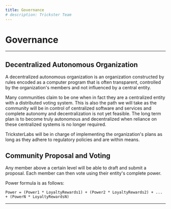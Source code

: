 ```yaml
---
title: Governance
# description: Trickster Team
---
```


# Governance

---

## Decentralized Autonomous Organization

A decentralized autonomous organization is an organization constructed by rules encoded as a computer program that is often transparent, controlled by the organization's members and not influenced by a central entity.

Many communities claim to be one when in fact they are a centralized entity with a distributed voting system. This is also the path we will take as the community will be in control of centralized software and services and complete autonomy and decentralization is not yet feasible. The long term plan is to become truly autonomous and decentralized when reliance on these centralized systems is no longer required.

TricksterLabs will be in charge of implementing the organization's plans as long as they adhere to regulatory policies and are within means.

## Community Proposal and Voting

Any member above a certain level will be able to draft and submit a proposal. Each member can then vote using their entity's complete power.

Power formula is as follows:

`Power = (Power1 * LoyaltyRewards1) + (Power2 * LoyaltyRewards2) + ... + (PowerN * LoyaltyRewardsN)`

---